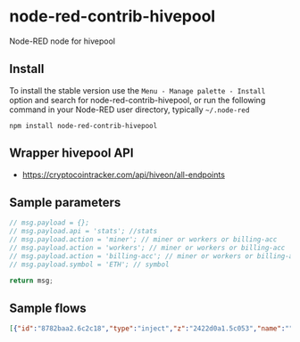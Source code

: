 node-red-contrib-hivepool
================

Node-RED node for hivepool


## Install

To install the stable version use the `Menu - Manage palette - Install`
option and search for node-red-contrib-hivepool, or run the following
command in your Node-RED user directory, typically `~/.node-red`

    npm install node-red-contrib-hivepool

## Wrapper hivepool  API  
- https://cryptocointracker.com/api/hiveon/all-endpoints

## Sample parameters
```js
// msg.payload = {};
// msg.payload.api = 'stats'; //stats
// msg.payload.action = 'miner'; // miner or workers or billing-acc
// msg.payload.action = 'workers'; // miner or workers or billing-acc
// msg.payload.action = 'billing-acc'; // miner or workers or billing-acc
// msg.payload.symbol = 'ETH'; // symbol

return msg;
```
## Sample flows
```json
[{"id":"8782baa2.6c2c18","type":"inject","z":"2422d0a1.5c053","name":"","props":[{"p":"payload"},{"p":"topic","vt":"str"}],"repeat":"","crontab":"","once":false,"onceDelay":0.1,"topic":"","payload":"","payloadType":"date","x":100,"y":620,"wires":[["b799d376.f39dc"]]},{"id":"b799d376.f39dc","type":"function","z":"2422d0a1.5c053","name":"","func":"msg.payload = {};\nmsg.payload.api = 'stats';\nmsg.payload.action = 'workers';\nmsg.payload.symbol = 'ETH';\nreturn msg;","outputs":1,"noerr":0,"initialize":"","finalize":"","x":240,"y":620,"wires":[["7b6e124a.5dcb2c"]]},{"id":"10611bd1.25bbc4","type":"debug","z":"2422d0a1.5c053","name":"","active":true,"tosidebar":true,"console":false,"tostatus":false,"complete":"false","statusVal":"","statusType":"auto","x":590,"y":620,"wires":[]},{"id":"7b6e124a.5dcb2c","type":"hivepool","z":"2422d0a1.5c053","name":"","api":"","action":"","sort":"","start":"","creds":"f91373fd.3e0e","x":380,"y":620,"wires":[["10611bd1.25bbc4"]]},{"id":"f91373fd.3e0e","type":"hivepool-miner","name":"mining address"}]
```
